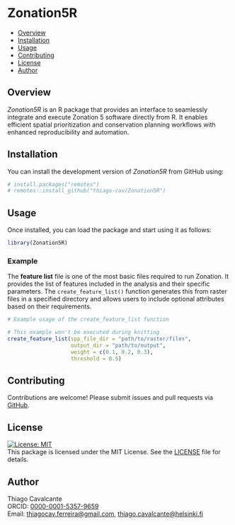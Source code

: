 Zonation5R
================

- [Overview](#overview)
- [Installation](#installation)
- [Usage](#usage)
- [Contributing](#contributing)
- [License](#license)
- [Author](#author)

## Overview

*Zonation5R* is an R package that provides an interface to seamlessly
integrate and execute Zonation 5 software directly from R. It enables
efficient spatial prioritization and conservation planning workflows
with enhanced reproducibility and automation.

## Installation

You can install the development version of *Zonation5R* from GitHub
using:

``` r
# install.packages("remotes")
# remotes::install_github("thiago-cav/Zonation5R")
```

## Usage

Once installed, you can load the package and start using it as follows:

``` r
library(Zonation5R)
```

### Example

The **feature list** file is one of the most basic files required to run
Zonation. It provides the list of features included in the analysis and
their specific parameters. The `create_feature_list()` function
generates this from raster files in a specified directory and allows
users to include optional attributes based on their requirements.

``` r
# Example usage of the create_feature_list function

# This example won't be executed during knitting
create_feature_list(spp_file_dir = "path/to/raster/files",
                    output_dir = "path/to/output",
                    weight = c(0.1, 0.2, 0.3),
                    threshold = 0.5)
```

## Contributing

Contributions are welcome! Please submit issues and pull requests via
[GitHub](https://github.com/thiago-cav/Zonation5R/issues).

## License

[![License:
MIT](https://img.shields.io/badge/License-MIT-yellow.svg)](https://opensource.org/licenses/MIT)  
This package is licensed under the MIT License. See the
[LICENSE](LICENSE) file for details.

## Author

Thiago Cavalcante  
ORCID: [0000-0001-5357-9659](https://orcid.org/0000-0001-5357-9659)  
Email: <thiagocav.ferreira@gmail.com>, <thiago.cavalcante@helsinki.fi>
